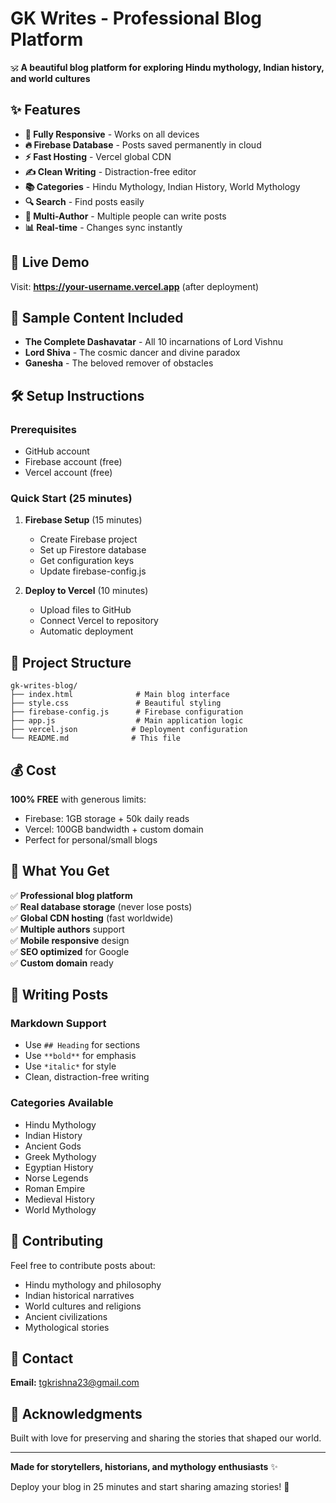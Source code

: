 # GK Writes - Professional Blog Platform

🕉️ **A beautiful blog platform for exploring Hindu mythology, Indian history, and world cultures**

## ✨ Features

- **📱 Fully Responsive** - Works on all devices
- **🔥 Firebase Database** - Posts saved permanently in cloud  
- **⚡ Fast Hosting** - Vercel global CDN
- **✍️ Clean Writing** - Distraction-free editor
- **📚 Categories** - Hindu Mythology, Indian History, World Mythology
- **🔍 Search** - Find posts easily
- **👥 Multi-Author** - Multiple people can write posts
- **📊 Real-time** - Changes sync instantly

## 🚀 Live Demo

Visit: **https://your-username.vercel.app** (after deployment)

## 📖 Sample Content Included

- **The Complete Dashavatar** - All 10 incarnations of Lord Vishnu
- **Lord Shiva** - The cosmic dancer and divine paradox  
- **Ganesha** - The beloved remover of obstacles

## 🛠️ Setup Instructions

### Prerequisites
- GitHub account
- Firebase account (free)
- Vercel account (free)

### Quick Start (25 minutes)
1. **Firebase Setup** (15 minutes)
   - Create Firebase project
   - Set up Firestore database
   - Get configuration keys
   - Update firebase-config.js

2. **Deploy to Vercel** (10 minutes)
   - Upload files to GitHub
   - Connect Vercel to repository
   - Automatic deployment

## 📁 Project Structure

```
gk-writes-blog/
├── index.html              # Main blog interface
├── style.css               # Beautiful styling
├── firebase-config.js      # Firebase configuration  
├── app.js                  # Main application logic
├── vercel.json            # Deployment configuration
└── README.md              # This file
```

## 💰 Cost

**100% FREE** with generous limits:
- Firebase: 1GB storage + 50k daily reads
- Vercel: 100GB bandwidth + custom domain
- Perfect for personal/small blogs

## 🎯 What You Get

✅ **Professional blog platform**  
✅ **Real database storage** (never lose posts)  
✅ **Global CDN hosting** (fast worldwide)  
✅ **Multiple authors** support  
✅ **Mobile responsive** design  
✅ **SEO optimized** for Google  
✅ **Custom domain** ready  

## 📝 Writing Posts

### Markdown Support
- Use `## Heading` for sections
- Use `**bold**` for emphasis  
- Use `*italic*` for style
- Clean, distraction-free writing

### Categories Available
- Hindu Mythology
- Indian History  
- Ancient Gods
- Greek Mythology
- Egyptian History
- Norse Legends
- Roman Empire
- Medieval History
- World Mythology

## 🤝 Contributing

Feel free to contribute posts about:
- Hindu mythology and philosophy
- Indian historical narratives
- World cultures and religions
- Ancient civilizations
- Mythological stories

## 📧 Contact

**Email:** tgkrishna23@gmail.com

## 🙏 Acknowledgments

Built with love for preserving and sharing the stories that shaped our world.

---

**Made for storytellers, historians, and mythology enthusiasts** ✨

Deploy your blog in 25 minutes and start sharing amazing stories! 🚀